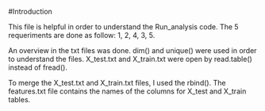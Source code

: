 

#Introduction

This file is helpful in order to understand the Run_analysis code. The 5 requeriments are done as follow:
1, 2, 4, 3, 5.

An overview in the txt files was done. dim() and unique() were used in order to understand the files.
X_test.txt and X_train.txt were open by read.table() instead of fread().

To merge the X_test.txt and X_train.txt files, I used the rbind().
The features.txt file contains the names of the columns for  X_test and X_train tables. 

